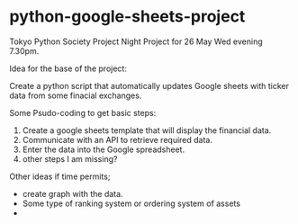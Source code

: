 # python-google-sheets-project

Tokyo Python Society Project Night Project for 26 May Wed evening 7.30pm.

Idea for the base of the project:

Create a python script that automatically updates Google sheets with ticker data from some finacial exchanges.

Some Psudo-coding to get basic steps:

1. Create a google sheets template that will display the financial data.
2. Communicate with an API to retrieve required data.
3. Enter the data into the Google spreadsheet.
4. other steps I am missing?


Other ideas if time permits;
- create graph with the data.
- Some type of ranking system or ordering system of assets
- 
